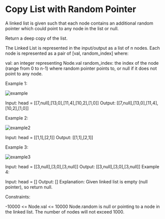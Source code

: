 # Copy List with Random Pointer

A linked list is given such that each node contains an additional random pointer which could point to any node in the
list or null.

Return a deep copy of the list.

The Linked List is represented in the input/output as a list of n nodes. Each node is represented as a pair
of [val, random_index] where:

val: an integer representing Node.val random_index: the index of the node (range from 0 to n-1) where random pointer
points to, or null if it does not point to any node.

Example 1:

![example](https://assets.leetcode.com/uploads/2019/12/18/e1.png)

Input: head = [[7,null],[13,0],[11,4],[10,2],[1,0]]
Output: [[7,null],[13,0],[11,4],[10,2],[1,0]]

Example 2:

![example2](https://assets.leetcode.com/uploads/2019/12/18/e2.png)

Input: head = [[1,1],[2,1]]
Output: [[1,1],[2,1]]

Example 3:

![example3](https://assets.leetcode.com/uploads/2019/12/18/e3.png)

Input: head = [[3,null],[3,0],[3,null]]
Output: [[3,null],[3,0],[3,null]]
Example 4:

Input: head = []
Output: []
Explanation: Given linked list is empty (null pointer), so return null.

Constraints:

-10000 <= Node.val <= 10000 Node.random is null or pointing to a node in the linked list. The number of nodes will not
exceed 1000.